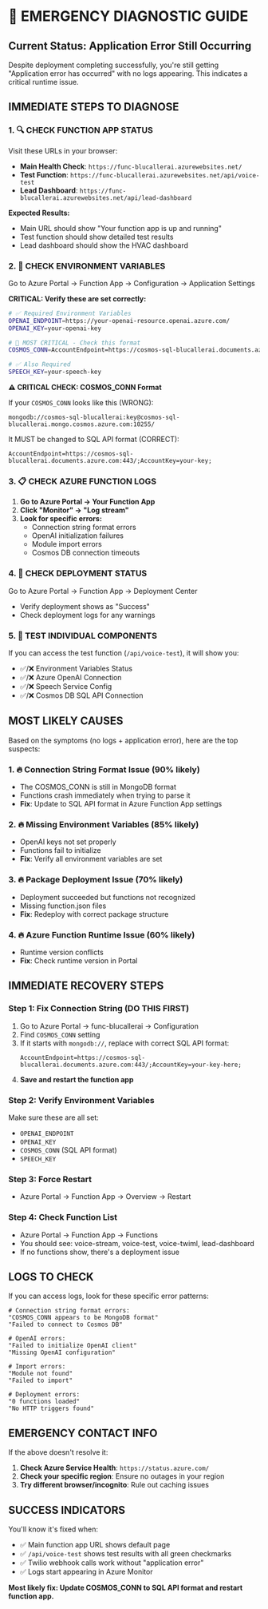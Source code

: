 # 🚨 EMERGENCY DIAGNOSTIC GUIDE

## Current Status: Application Error Still Occurring

Despite deployment completing successfully, you're still getting "Application error has occurred" with no logs appearing. This indicates a critical runtime issue.

## IMMEDIATE STEPS TO DIAGNOSE

### 1. 🔍 CHECK FUNCTION APP STATUS
Visit these URLs in your browser:

- **Main Health Check**: `https://func-blucallerai.azurewebsites.net/`
- **Test Function**: `https://func-blucallerai.azurewebsites.net/api/voice-test`
- **Lead Dashboard**: `https://func-blucallerai.azurewebsites.net/api/lead-dashboard`

**Expected Results:**
- Main URL should show "Your function app is up and running"
- Test function should show detailed test results
- Lead dashboard should show the HVAC dashboard

### 2. 🔧 CHECK ENVIRONMENT VARIABLES

Go to Azure Portal → Function App → Configuration → Application Settings

**CRITICAL: Verify these are set correctly:**

```bash
# ✅ Required Environment Variables
OPENAI_ENDPOINT=https://your-openai-resource.openai.azure.com/
OPENAI_KEY=your-openai-key

# 🚨 MOST CRITICAL - Check this format
COSMOS_CONN=AccountEndpoint=https://cosmos-sql-blucallerai.documents.azure.com:443/;AccountKey=your-key;

# ✅ Also Required
SPEECH_KEY=your-speech-key
```

**⚠️ CRITICAL CHECK: COSMOS_CONN Format**

If your `COSMOS_CONN` looks like this (WRONG):
```
mongodb://cosmos-sql-blucallerai:key@cosmos-sql-blucallerai.mongo.cosmos.azure.com:10255/
```

It MUST be changed to SQL API format (CORRECT):
```
AccountEndpoint=https://cosmos-sql-blucallerai.documents.azure.com:443/;AccountKey=your-key;
```

### 3. 📋 CHECK AZURE FUNCTION LOGS

1. **Go to Azure Portal → Your Function App**
2. **Click "Monitor" → "Log stream"**
3. **Look for specific errors:**
   - Connection string format errors
   - OpenAI initialization failures
   - Module import errors
   - Cosmos DB connection timeouts

### 4. 🔄 CHECK DEPLOYMENT STATUS

Go to Azure Portal → Function App → Deployment Center
- Verify deployment shows as "Success"
- Check deployment logs for any warnings

### 5. 🧪 TEST INDIVIDUAL COMPONENTS

If you can access the test function (`/api/voice-test`), it will show you:
- ✅/❌ Environment Variables Status
- ✅/❌ Azure OpenAI Connection
- ✅/❌ Speech Service Config
- ✅/❌ Cosmos DB SQL API Connection

## MOST LIKELY CAUSES

Based on the symptoms (no logs + application error), here are the top suspects:

### 1. 🔥 **Connection String Format Issue (90% likely)**
- The COSMOS_CONN is still in MongoDB format
- Functions crash immediately when trying to parse it
- **Fix**: Update to SQL API format in Azure Function App settings

### 2. 🔥 **Missing Environment Variables (85% likely)**
- OpenAI keys not set properly
- Functions fail to initialize
- **Fix**: Verify all environment variables are set

### 3. 🔥 **Package Deployment Issue (70% likely)**
- Deployment succeeded but functions not recognized
- Missing function.json files
- **Fix**: Redeploy with correct package structure

### 4. 🔥 **Azure Function Runtime Issue (60% likely)**
- Runtime version conflicts
- **Fix**: Check runtime version in Portal

## IMMEDIATE RECOVERY STEPS

### Step 1: Fix Connection String (DO THIS FIRST)
1. Go to Azure Portal → func-blucallerai → Configuration
2. Find `COSMOS_CONN` setting
3. If it starts with `mongodb://`, replace with correct SQL API format:
   ```
   AccountEndpoint=https://cosmos-sql-blucallerai.documents.azure.com:443/;AccountKey=your-key-here;
   ```
4. **Save and restart the function app**

### Step 2: Verify Environment Variables
Make sure these are all set:
- `OPENAI_ENDPOINT`
- `OPENAI_KEY` 
- `COSMOS_CONN` (SQL API format)
- `SPEECH_KEY`

### Step 3: Force Restart
- Azure Portal → Function App → Overview → Restart

### Step 4: Check Function List
- Azure Portal → Function App → Functions
- You should see: voice-stream, voice-test, voice-twiml, lead-dashboard
- If no functions show, there's a deployment issue

## LOGS TO CHECK

If you can access logs, look for these specific error patterns:

```
# Connection string format errors:
"COSMOS_CONN appears to be MongoDB format"
"Failed to connect to Cosmos DB"

# OpenAI errors:
"Failed to initialize OpenAI client"
"Missing OpenAI configuration"

# Import errors:
"Module not found"
"Failed to import"

# Deployment errors:
"0 functions loaded"
"No HTTP triggers found"
```

## EMERGENCY CONTACT INFO

If the above doesn't resolve it:

1. **Check Azure Service Health**: `https://status.azure.com/`
2. **Check your specific region**: Ensure no outages in your region
3. **Try different browser/incognito**: Rule out caching issues

## SUCCESS INDICATORS

You'll know it's fixed when:
- ✅ Main function app URL shows default page
- ✅ `/api/voice-test` shows test results with all green checkmarks
- ✅ Twilio webhook calls work without "application error"
- ✅ Logs start appearing in Azure Monitor

**Most likely fix: Update COSMOS_CONN to SQL API format and restart function app.** 